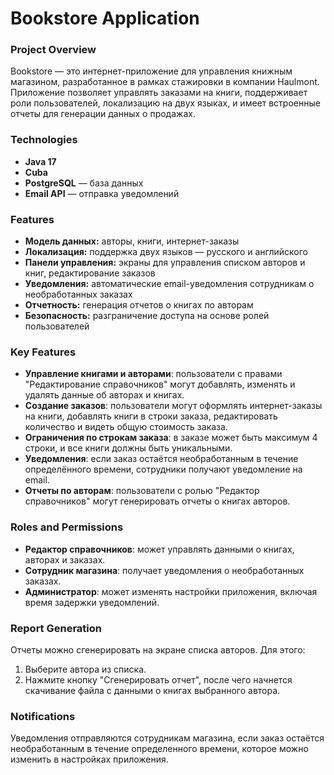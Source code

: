 # Bookstore Application

### Project Overview
Bookstore — это интернет-приложение для управления книжным магазином, разработанное в рамках стажировки в компании Haulmont. Приложение позволяет управлять заказами на книги, поддерживает роли пользователей, локализацию на двух языках, и имеет встроенные отчеты для генерации данных о продажах.
### Technologies

- **Java 17**
- **Cuba**
- **PostgreSQL** — база данных
- **Email API** — отправка уведомлений
### Features
- **Модель данных:** авторы, книги, интернет-заказы
- **Локализация:** поддержка двух языков — русского и английского
- **Панели управления:** экраны для управления списком авторов и книг, редактирование заказов
- **Уведомления:** автоматические email-уведомления сотрудникам о необработанных заказах
- **Отчетность:** генерация отчетов о книгах по авторам
- **Безопасность:** разграничение доступа на основе ролей пользователей
	
### Key Features

- **Управление книгами и авторами**: пользователи с правами "Редактирование справочников" могут добавлять, изменять и удалять данные об авторах и книгах.
- **Создание заказов**: пользователи могут оформлять интернет-заказы на книги, добавлять книги в строки заказа, редактировать количество и видеть общую стоимость заказа.
- **Ограничения по строкам заказа**: в заказе может быть максимум 4 строки, и все книги должны быть уникальными.
- **Уведомления**: если заказ остаётся необработанным в течение определённого времени, сотрудники получают уведомление на email.
- **Отчеты по авторам**: пользователи с ролью "Редактор справочников" могут генерировать отчеты о книгах авторов.

### Roles and Permissions

- **Редактор справочников**: может управлять данными о книгах, авторах и заказах.
- **Сотрудник магазина**: получает уведомления о необработанных заказах.
- **Администратор**: может изменять настройки приложения, включая время задержки уведомлений.

### Report Generation

Отчеты можно сгенерировать на экране списка авторов. Для этого:

1. Выберите автора из списка.
2. Нажмите кнопку "Сгенерировать отчет", после чего начнется скачивание файла с данными о книгах выбранного автора.

### Notifications

Уведомления отправляются сотрудникам магазина, если заказ остаётся необработанным в течение определенного времени, которое можно изменить в настройках приложения.

